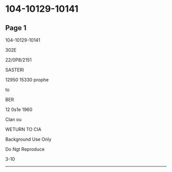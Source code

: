 # 104-10129-10141

## Page 1

104-10129-10141

302E

22/0P8/2151

SASTERI

12950 15330 prophe

to

BER

12 0s1e 1960

Clan ou

WETURN TO CIA

Background Use Only

Do Ngt Reproduce

3-10

---

